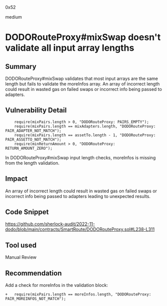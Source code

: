 0x52

medium

# DODORouteProxy#mixSwap doesn't validate all input array lengths

## Summary

DODORouteProxy#mixSwap validates that most input arrays are the same length but fails to validate the moreInfos array. An array of incorrect length could result in wasted gas on failed swaps or incorrect info being passed to adapters.

## Vulnerability Detail

        require(mixPairs.length > 0, "DODORouteProxy: PAIRS_EMPTY");
        require(mixPairs.length == mixAdapters.length, "DODORouteProxy: PAIR_ADAPTER_NOT_MATCH");
        require(mixPairs.length == assetTo.length - 1, "DODORouteProxy: PAIR_ASSETTO_NOT_MATCH");
        require(minReturnAmount > 0, "DODORouteProxy: RETURN_AMOUNT_ZERO");

In DODORouteProxy#mixSwap input length checks, moreInfos is missing from the length validation. 

## Impact

An array of incorrect length could result in wasted gas on failed swaps or incorrect info being passed to adapters leading to unexpected results.

## Code Snippet

https://github.com/sherlock-audit/2022-11-dodo/blob/main/contracts/SmartRoute/DODORouteProxy.sol#L238-L311

## Tool used

Manual Review

## Recommendation

Add a check for moreInfos in the validation block:

    +   require(mixPairs.length == moreInfos.length, "DODORouteProxy: PAIR_MOREINFOS_NOT_MATCH");